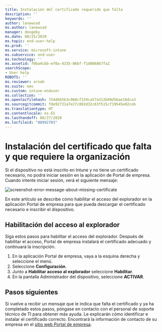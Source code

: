 ```yaml
---
title: Instalación del certificado requerido que falta
description: ''
keywords: ''
author: lenewsad
ms.author: lanewsad
manager: dougeby
ms.date: 08/25/2020
ms.topic: end-user-help
ms.prod: ''
ms.service: microsoft-intune
ms.subservice: end-user
ms.technology: ''
ms.assetid: f0ba4cbb-ef0a-4335-86bf-f1d006867fa2
searchScope:
- User help
ROBOTS: ''
ms.reviewer: arnab
ms.suite: ems
ms.custom: intune-enduser
ms.collection: ''
ms.openlocfilehash: 754d6b5b3c968cf329ca57a312b89d5bae18dca3
ms.sourcegitcommit: fde92731a7e27c892d32c63f515cf19545e02ceb
ms.translationtype: HT
ms.contentlocale: es-ES
ms.lasthandoff: 08/27/2020
ms.locfileid: "88992783"
---
```

# <a name="install-missing-certificate-required-by-your-organization"></a>Instalación del certificado que falta y que requiere la organización  

Si el dispositivo no está inscrito en Intune y no tiene un certificado necesario, no podrá iniciar sesión en la aplicación de Portal de empresa. Cuando intente iniciar sesión, verá el siguiente mensaje:

![screenshot-error-message-about-missing-certificate](./media/andr-cert_install-1-cert_missing.png)

En este artículo se describe cómo habilitar el acceso del explorador en la aplicación Portal de empresa para que pueda descargar el certificado necesario e inscribir el dispositivo. 


## <a name="enable-browser-access"></a>Habilitación del acceso al explorador
Siga estos pasos para habilitar el acceso del explorador. Después de habilitar el acceso, Portal de empresa instalará el certificado adecuado y continuará la inscripción.    

1. En la aplicación Portal de empresa, vaya a la esquina derecha y seleccione el menú.  
2. Seleccione **Configuración**.  
3. Junto a **Habilitar acceso al explorador** seleccione **Habilitar**.  
4. En la pantalla Administrador del dispositivo, seleccione **ACTIVAR**.  

## <a name="next-steps"></a>Pasos siguientes  
Si vuelve a recibir un mensaje que le indica que falta el certificado y ya ha completado estos pasos, póngase en contacto con el personal de soporte técnico de TI para obtener más ayuda. Le explicarán cómo identificar e instalar el certificado correcto. Encontrará la información de contacto de su empresa en el [sitio web Portal de empresa](https://go.microsoft.com/fwlink/?linkid=2010980).  


